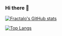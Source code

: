 ### Hi there 👋

[![Fractalo's GitHub stats](https://github-readme-stats.vercel.app/api?username=fractalo&show_icons=true&hide_rank=true&theme=github_dark_dimmed)](https://github.com/anuraghazra/github-readme-stats)

[![Top Langs](https://github-readme-stats.vercel.app/api/top-langs/?username=fractalo&layout=compact&theme=github_dark_dimmed)](https://github.com/anuraghazra/github-readme-stats)
